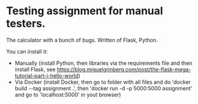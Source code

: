# Testing assignment for manual testers.
The calculator with a bunch of bugs.
Written of Flask, Python.

You can install it:
* Manually (install Python, then libraries via the requirements file and then install Flask, see https://blog.miguelgrinberg.com/post/the-flask-mega-tutorial-part-i-hello-world)
* Via Docker (install Docker, then go to folder with all files and do 'docker build --tag assignment .', then 'docker run -d -p 5000:5000 assignment' and go to 'localhost:5000' in yout browser)
